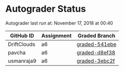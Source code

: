 # Autograder Status
Autograder last run at: November 17, 2018 at 00:40

| GitHub ID | Assignment | Graded Branch |
|-----------|------------|---------------|
| DriftClouds | a6 | [graded-541ebe](https://github.com/Fall2018COMP401-001/a6-DriftClouds/tree/graded-541ebe) | 
| pavcha | a6 | [graded-d8ef38](https://github.com/Fall2018COMP401-001/a6-pavcha/tree/graded-d8ef38) | 
| usmanraja9 | a6 | [graded-3ebc2f](https://github.com/Fall2018COMP401-001/a6-usmanraja9/tree/graded-3ebc2f) | 
